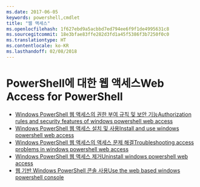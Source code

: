 ```yaml
---
ms.date: 2017-06-05
keywords: powershell,cmdlet
title: "웹 액세스"
ms.openlocfilehash: 1f627ebd9a5acbbd7ed794ee6f9f1de4995631c8
ms.sourcegitcommit: 18e3bfae83ffe282d3fd1a45f5386f3b7250f0c0
ms.translationtype: HT
ms.contentlocale: ko-KR
ms.lasthandoff: 02/08/2018
---
```

# <a name="web-access-for-powershell"></a><span data-ttu-id="63eaf-103">PowerShell에 대한 웹 액세스</span><span class="sxs-lookup"><span data-stu-id="63eaf-103">Web Access for PowerShell</span></span>

- [<span data-ttu-id="63eaf-104">Windows PowerShell 웹 액세스의 권한 부여 규칙 및 보안 기능</span><span class="sxs-lookup"><span data-stu-id="63eaf-104">Authorization rules and security features of windows powershell web access</span></span>](web-access/authorization-rules-and-security-features-of-windows-powershell-web-access.md)
- [<span data-ttu-id="63eaf-105">Windows PowerShell 웹 액세스 설치 및 사용</span><span class="sxs-lookup"><span data-stu-id="63eaf-105">Install and use windows powershell web access</span></span>](web-access/install-and-use-windows-powershell-web-access.md)
- [<span data-ttu-id="63eaf-106">Windows PowerShell 웹 액세스의 액세스 문제 해결</span><span class="sxs-lookup"><span data-stu-id="63eaf-106">Troubleshooting access problems in windows powershell web access</span></span>](web-access/troubleshooting-access-problems-in-windows-powershell-web-access.md)
- [<span data-ttu-id="63eaf-107">Windows PowerShell 웹 액세스 제거</span><span class="sxs-lookup"><span data-stu-id="63eaf-107">Uninstall windows powershell web access</span></span>](web-access/uninstall-windows-powershell-web-access.md)
- [<span data-ttu-id="63eaf-108">웹 기반 Windows PowerShell 콘솔 사용</span><span class="sxs-lookup"><span data-stu-id="63eaf-108">Use the web based windows powershell console</span></span>](web-access/use-the-web-based-windows-powershell-console.md)

